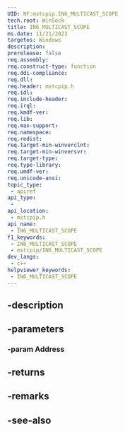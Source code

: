 ```yaml
---
UID: NF:mstcpip.IN6_MULTICAST_SCOPE
tech.root: WinSock
title: IN6_MULTICAST_SCOPE
ms.date: 11/21/2023
targetos: Windows
description: 
prerelease: false
req.assembly: 
req.construct-type: function
req.ddi-compliance: 
req.dll: 
req.header: mstcpip.h
req.idl: 
req.include-header: 
req.irql: 
req.kmdf-ver: 
req.lib: 
req.max-support: 
req.namespace: 
req.redist: 
req.target-min-winverclnt: 
req.target-min-winversvr: 
req.target-type: 
req.type-library: 
req.umdf-ver: 
req.unicode-ansi: 
topic_type:
 - apiref
api_type:
 - 
api_location:
 - mstcpip.h
api_name:
 - IN6_MULTICAST_SCOPE
f1_keywords:
 - IN6_MULTICAST_SCOPE
 - mstcpip/IN6_MULTICAST_SCOPE
dev_langs:
 - c++
helpviewer_keywords:
 - IN6_MULTICAST_SCOPE
---
```


## -description

## -parameters

### -param Address

## -returns

## -remarks

## -see-also

